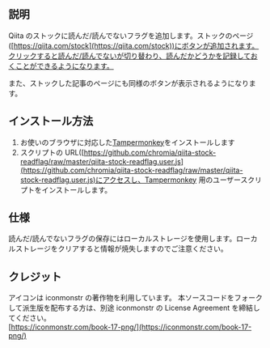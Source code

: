 ## 説明

Qiita のストックに読んだ/読んでないフラグを追加します。ストックのページ([https://qiita.com/stock](https://qiita.com/stock))にボタンが追加されます。クリックすると読んだ/読んでないが切り替わり、読んだかどうかを記録しておくことができるようになります。

また、ストックした記事のページにも同様のボタンが表示されるようになります。

## インストール方法

1. お使いのブラウザに対応した[Tampermonkey](http://www.tampermonkey.net/)をインストールします
2. スクリプトの URL([https://github.com/chromia/qiita-stock-readflag/raw/master/qiita-stock-readflag.user.js](https://github.com/chromia/qiita-stock-readflag/raw/master/qiita-stock-readflag.user.js)にアクセスし、Tampermonkey 用のユーザースクリプトをインストールします。

## 仕様

読んだ/読んでないフラグの保存にはローカルストレージを使用します。ローカルストレージをクリアすると情報が焼失しますのでご注意ください。

## クレジット

アイコンは iconmonstr の著作物を利用しています。
本ソースコードをフォークして派生版を配布する方は、別途 iconmonstr の License Agreement を締結してください。  
[https://iconmonstr.com/book-17-png/](https://iconmonstr.com/book-17-png/)
